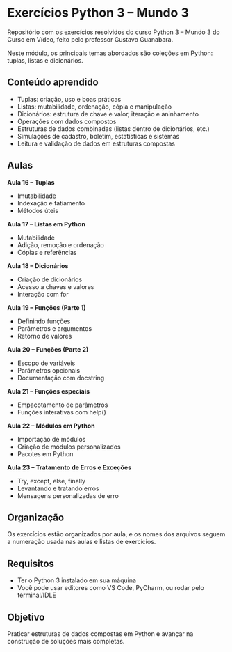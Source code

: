 # Exercícios Python 3 – Mundo 3

Repositório com os exercícios resolvidos do curso Python 3 – Mundo 3 do Curso em Vídeo, feito pelo professor Gustavo Guanabara.

Neste módulo, os principais temas abordados são coleções em Python: tuplas, listas e dicionários.

## Conteúdo aprendido

- Tuplas: criação, uso e boas práticas  
- Listas: mutabilidade, ordenação, cópia e manipulação  
- Dicionários: estrutura de chave e valor, iteração e aninhamento  
- Operações com dados compostos  
- Estruturas de dados combinadas (listas dentro de dicionários, etc.)  
- Simulações de cadastro, boletim, estatísticas e sistemas  
- Leitura e validação de dados em estruturas compostas

## Aulas

**Aula 16 – Tuplas**  
- Imutabilidade  
- Indexação e fatiamento  
- Métodos úteis

**Aula 17 – Listas em Python**  
- Mutabilidade  
- Adição, remoção e ordenação  
- Cópias e referências

**Aula 18 – Dicionários**  
- Criação de dicionários  
- Acesso a chaves e valores  
- Interação com for

**Aula 19 – Funções (Parte 1)**  
- Definindo funções  
- Parâmetros e argumentos  
- Retorno de valores

**Aula 20 – Funções (Parte 2)**  
- Escopo de variáveis  
- Parâmetros opcionais  
- Documentação com docstring

**Aula 21 – Funções especiais**  
- Empacotamento de parâmetros  
- Funções interativas com help()

**Aula 22 – Módulos em Python**  
- Importação de módulos  
- Criação de módulos personalizados  
- Pacotes em Python

**Aula 23 – Tratamento de Erros e Exceções**  
- Try, except, else, finally  
- Levantando e tratando erros  
- Mensagens personalizadas de erro

## Organização

Os exercícios estão organizados por aula, e os nomes dos arquivos seguem a numeração usada nas aulas e listas de exercícios.

## Requisitos

- Ter o Python 3 instalado em sua máquina  
- Você pode usar editores como VS Code, PyCharm, ou rodar pelo terminal/IDLE

## Objetivo

Praticar estruturas de dados compostas em Python e avançar na construção de soluções mais completas.

